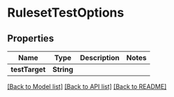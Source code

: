 # RulesetTestOptions

## Properties
Name | Type | Description | Notes
------------ | ------------- | ------------- | -------------
**testTarget** | **String** |  | 

[[Back to Model list]](../README#documentation-for-models) [[Back to API list]](../README#documentation-for-api-endpoints) [[Back to README]](../README)


